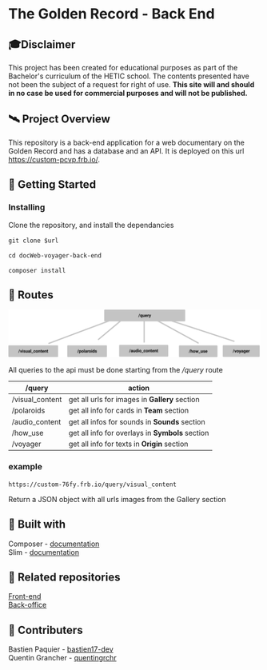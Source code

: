 # The Golden Record - Back End

## 🎓Disclaimer

This project has been created for educational purposes as part of the Bachelor's curriculum of the HETIC school. The contents presented have not been the subject of a request for right of use. **This site will and should in no case be used for commercial purposes and will not be published.**

## 🛰️ Project Overview

This repository is a back-end application for a web documentary on the Golden Record and has a database and an API. It is deployed on this url https://custom-pcvp.frb.io/.

## 📄 Getting Started


### Installing

Clone the repository, and install the dependancies

```
git clone $url
```

```
cd docWeb-voyager-back-end
```

```
composer install
```

## 🚚 Routes
<p align="center">
  <img src="routes.png">
</p>

All queries to the api must be done starting from the */query* route

|/query                |action                                                  |
|----------------|-------------------------------|
|/visual_content| get all urls for images in **Gallery** section                    
|/polaroids          |get all info for cards in **Team** section     
|/audio_content          |get all infos for sounds in **Sounds** section 
|/how_use          | get all info for overlays in **Symbols** section  
|/voyager         | get all info for texts in **Origin** section

### example 
```shell
https://custom-76fy.frb.io/query/visual_content
```
Return a JSON object with all urls images from the Gallery section

## 🔨 Built with

Composer - [documentation](https://getcomposer.org/doc/)  
Slim - [documentation](http://www.slimframework.com/)  


## 🔗 Related repositories
[Front-end](https://github.com/RedaHamouche/WebDocVuejs)   
[Back-office](https://github.com/bastien17-dev/docWeb-voyager-back-office) 


## 👥 Contributers

Bastien Paquier - [bastien17-dev](https://github.com/bastien17-dev)  
Quentin Grancher - [quentingrchr](https://github.com/quentingrchr)


